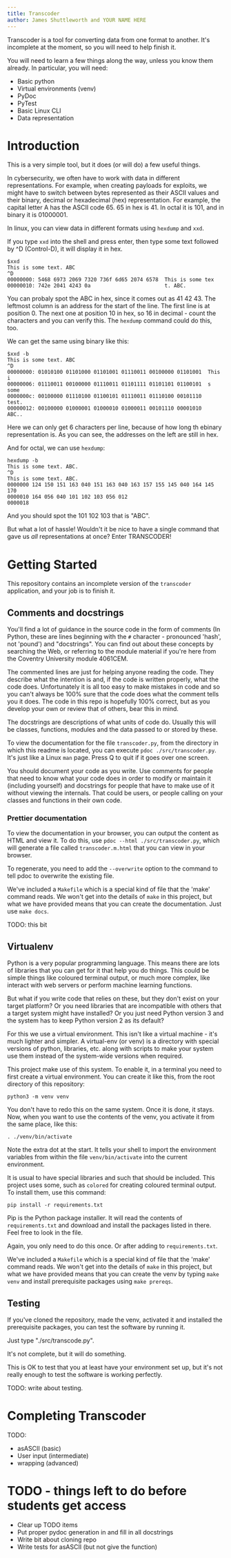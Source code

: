 ```yaml
---
title: Transcoder
author: James Shuttleworth and YOUR NAME HERE
---
```


Transcoder is a tool for converting data from one format to
another. It's incomplete at the moment, so you will need to help
finish it.

You will need to learn a few things along the way, unless you know
them already. In particular, you will need:

 - Basic python
 - Virtual environments (venv)
 - PyDoc
 - PyTest
 - Basic Linux CLI
 - Data representation
 
# Introduction

This is a very simple tool, but it does (or will do) a few useful things.  

In cybersecurity, we often have to work with data in different
representations. For example, when creating payloads for exploits, we
might have to switch between bytes represented as their ASCII values
and their binary, decimal or hexadecimal (hex) representation.  For
example, the capital letter A has the ASCII code 65.  65 in hex
is 41. In octal it is 101, and in binary it is 01000001.

In linux, you can view data in different formats using `hexdump` and `xxd`.

If you type `xxd` into the shell and press enter, then type some text followed by ^D (Control-D), it will display it in hex.

```
$xxd
This is some text. ABC
^D
00000000: 5468 6973 2069 7320 736f 6d65 2074 6578  This is some tex
00000010: 742e 2041 4243 0a                        t. ABC.

```

You can probaly spot the ABC in hex, since it comes out as 41 42 43.
The leftmost column is an address for the start of the line.  The
first line is at position 0. The next one at position 10 in hex, so 16
in decimal - count the characters and you can verify this. The
`hexdump` command could do this, too.

We can get the same using binary like this:

```
$xxd -b
This is some text. ABC
^D
00000000: 01010100 01101000 01101001 01110011 00100000 01101001  This i
00000006: 01110011 00100000 01110011 01101111 01101101 01100101  s some
0000000c: 00100000 01110100 01100101 01110011 01110100 00101110   test.
00000012: 00100000 01000001 01000010 01000011 00101110 00001010   ABC..
```

Here we can only get 6 characters per line, because of how long th ebinary representation is. As you can see, the addresses on the left are still in hex.

And for octal, we can use `hexdump`:

```
hexdump -b
This is some text. ABC.
^D
This is some text. ABC.
0000000 124 150 151 163 040 151 163 040 163 157 155 145 040 164 145 170
0000010 164 056 040 101 102 103 056 012
0000018
```

And you should spot the 101 102 103 that is "ABC".


But what a lot of hassle! Wouldn't it be nice to have a single command
that gave us *all* representations at once?  Enter TRANSCODER!

# Getting Started

This repository contains an incomplete version of the `transcoder`
application, and your job is to finish it.

## Comments and docstrings

You'll find a lot of guidance in the source code in the form of
comments (In Python, these are lines beginning with the `#`
character - pronounced 'hash', not 'pound') and "docstrings". You can
find out about these concepts by searching the Web, or referring to
the module material if you're here from the Coventry University module
4061CEM.

The commented lines are just for helping anyone reading the code. They
describe what the intention is and, if the code is written properly,
what the code does.  Unfortunately it is all too easy to make mistakes
in code and so you can't always be 100% sure that the code does what
the comment tells you it does. The code in this repo is hopefully 100%
correct, but as you develop your own or review that of others, bear
this in mind.

The docstrings are descriptions of what units of code do. Usually this
will be classes, functions, modules and the data passed to or stored
by these.

To view the documentation for the file `transcoder.py`, from the
directory in which this readme is located, you can execute `pdoc
./src/transcoder.py`. It's just like a Linux `man` page.  Press Q to
quit if it goes over one screen.

You should document your code as you write. Use comments for people
that need to know what your code does in order to modify or maintain
it (including yourself) and docstrings for people that have to make
use of it without viewing the internals.  That could be users, or
people calling on your classes and functions in their own code.

### Prettier documentation

To view the documentation in your browser, you can output the content
as HTML and view it.  To do this, use `pdoc --html
./src/transcoder.py`, which will generate a file called
`transcoder.m.html` that you can view in your browser.

To regenerate, you need to add the `--overwrite` option to the command
to tell pdoc to overwrite the existing file.

We've included a `Makefile` which is a special kind of file that the
'make' command reads. We won't get into the details of `make` in this
project, but what we have provided means that you can create the documentation. Just use `make
docs`. 

TODO: this bit

## Virtualenv

Python is a very popular programming language. This means there are
lots of libraries that you can get for it that help you do things.
This could be simple things like coloured terminal output, or much
more complex, like interact with web servers or perform machine
learning functions.

But what if you write code that relies on these, but they don't exist
on your target platform? Or you need libraries that are incompatible
with others that a target system might have installed? Or you just
need Python version 3 and the system has to keep Python version 2 as
its default?

For this we use a virtual environment. This isn't like a virtual
machine - it's much lighter and simpler.  A virtual-env (or venv) is a
directory with special versions of python, libraries, etc. along with
scripts to make your system use them instead of the system-wide
versions when required.

This project make use of this system.  To enable it, in a terminal you
need to first create a virtual environment.  You can create it like
this, from the root directory of this repository:

```
python3 -m venv venv
```

You don't have to redo this on the same system. Once it is done, it stays. Now, when you want to use the contents of the venv, you activate it from the same place, like this:

```
. ./venv/bin/activate
```

Note the extra dot at the start. It tells your shell to import the
environment variables from within the file `venv/bin/activate` into
the current environment.

It is usual to have special libraries and such that should be included.  This project uses some, such as `colored` for creating coloured terminal output. To install them, use this command:

```
pip install -r requirements.txt
```

Pip is the Python package installer. It will read the contents of
`requirements.txt` and download and install the packages listed in
there. Feel free to look in the file.

Again, you only need to do this once.  Or after adding to
`requirements.txt`.

We've included a `Makefile` which is a special kind of file that the
'make' command reads. We won't get into the details of `make` in this
project, but what we have provided means that you can create the venv
by typing `make venv` and install prerequisite packages using `make
prereqs`. 

## Testing

If you've cloned the repository, made the venv, activated it and
installed the prerequisite packages, you can test the software by
running it.

Just type "./src/transcode.py".

It's not complete, but it will do something.  

This is OK to test that you at least have your environment set up, but
it's not really enough to test the software is working perfectly.

TODO: write about testing.


# Completing Transcoder

TODO:

 - asASCII (basic)
 - User input (intermediate)
 - wrapping (advanced)

# TODO - things left to do before students get access

 - Clear up TODO items
 - Put proper pydoc generation in and fill in all docstrings
 - Write bit about cloning repo
 - Write tests for asASCII (but not give the function)

<!--  LocalWords:  pdoc
 -->
